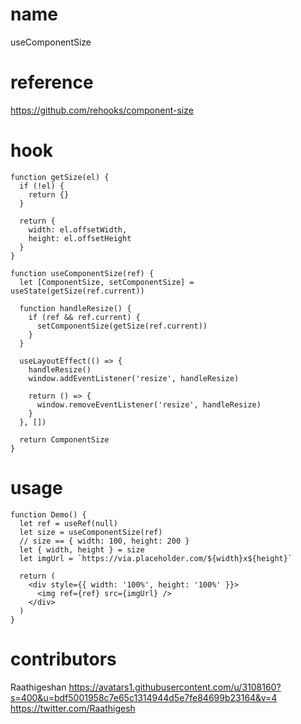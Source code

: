 # name

useComponentSize

# reference

https://github.com/rehooks/component-size

# hook

```
function getSize(el) {
  if (!el) {
    return {}
  }

  return {
    width: el.offsetWidth,
    height: el.offsetHeight
  }
}

function useComponentSize(ref) {
  let [ComponentSize, setComponentSize] = useState(getSize(ref.current))

  function handleResize() {
    if (ref && ref.current) {
      setComponentSize(getSize(ref.current))
    }
  }

  useLayoutEffect(() => {
    handleResize()
    window.addEventListener('resize', handleResize)

    return () => {
      window.removeEventListener('resize', handleResize)
    }
  }, [])

  return ComponentSize
}
```

# usage

```
function Demo() {
  let ref = useRef(null)
  let size = useComponentSize(ref)
  // size == { width: 100, height: 200 }
  let { width, height } = size
  let imgUrl = `https://via.placeholder.com/${width}x${height}`

  return (
    <div style={{ width: '100%', height: '100%' }}>
      <img ref={ref} src={imgUrl} />
    </div>
  )
}
```

# contributors

Raathigeshan
https://avatars1.githubusercontent.com/u/3108160?s=400&u=bdf5001958c7e65c1314944d5e7fe84699b23164&v=4
https://twitter.com/Raathigesh
